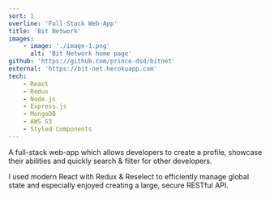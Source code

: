 ```yaml
---
sort: 1
overline: 'Full-Stack Web-App'
title: 'Bit Network'
images:
    - image: './image-1.png'
      alt: 'Bit Network home page'
github: 'https://github.com/prince-dsd/bitnet'
external: 'https://bit-net.herokuapp.com'
tech:
    - React
    - Redux
    - Node.js
    - Express.js
    - MongoDB
    - AWS S3
    - Styled Components
---
```


A full-stack web-app which allows developers to create a profile, showcase their abilities and quickly search & filter for other developers.

I used modern React with Redux & Reselect to efficiently manage global state and especially enjoyed creating a large, secure RESTful API.
